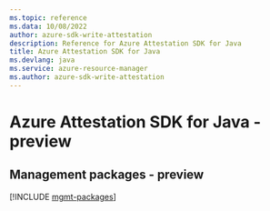 ```yaml
---
ms.topic: reference
ms.data: 10/08/2022
author: azure-sdk-write-attestation
description: Reference for Azure Attestation SDK for Java
title: Azure Attestation SDK for Java
ms.devlang: java
ms.service: azure-resource-manager
ms.author: azure-sdk-write-attestation
---
```

# Azure Attestation SDK for Java - preview

## Management packages - preview
[!INCLUDE [mgmt-packages](attestation-mgmt-index.md)]